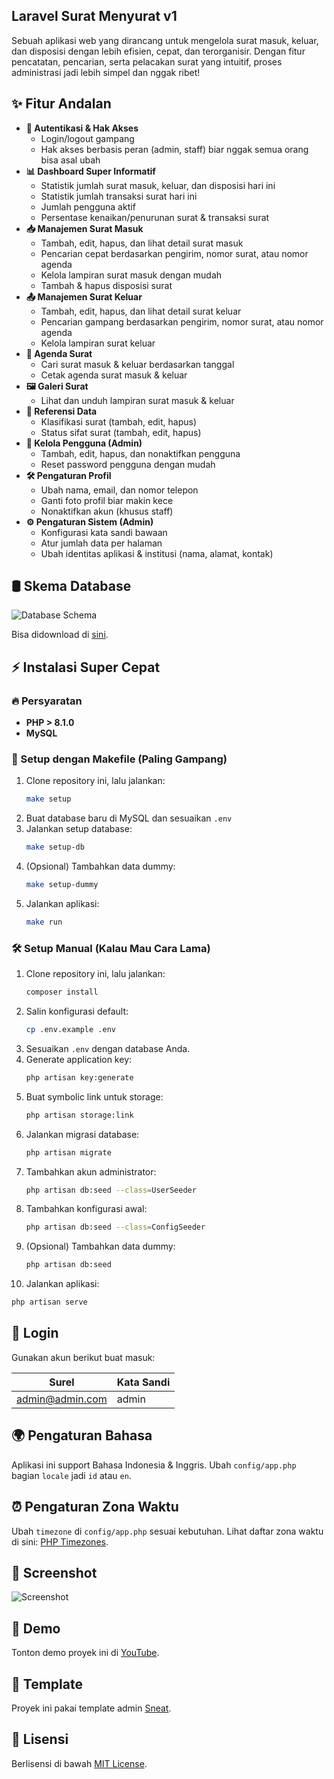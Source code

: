 ## Laravel Surat Menyurat v1 

Sebuah aplikasi web yang dirancang untuk mengelola surat masuk, keluar, dan disposisi dengan lebih efisien, cepat, dan terorganisir. Dengan fitur pencatatan, pencarian, serta pelacakan surat yang intuitif, proses administrasi jadi lebih simpel dan nggak ribet!

## ✨ Fitur Andalan

- **🔑 Autentikasi & Hak Akses**  
  - Login/logout gampang
  - Hak akses berbasis peran (admin, staff) biar nggak semua orang bisa asal ubah
- **📊 Dashboard Super Informatif**  
  - Statistik jumlah surat masuk, keluar, dan disposisi hari ini
  - Statistik jumlah transaksi surat hari ini
  - Jumlah pengguna aktif
  - Persentase kenaikan/penurunan surat & transaksi surat
- **📥 Manajemen Surat Masuk**  
  - Tambah, edit, hapus, dan lihat detail surat masuk
  - Pencarian cepat berdasarkan pengirim, nomor surat, atau nomor agenda
  - Kelola lampiran surat masuk dengan mudah
  - Tambah & hapus disposisi surat
- **📤 Manajemen Surat Keluar**  
  - Tambah, edit, hapus, dan lihat detail surat keluar
  - Pencarian gampang berdasarkan pengirim, nomor surat, atau nomor agenda
  - Kelola lampiran surat keluar
- **📅 Agenda Surat**  
  - Cari surat masuk & keluar berdasarkan tanggal
  - Cetak agenda surat masuk & keluar
- **🖼️ Galeri Surat**  
  - Lihat dan unduh lampiran surat masuk & keluar
- **📂 Referensi Data**  
  - Klasifikasi surat (tambah, edit, hapus)
  - Status sifat surat (tambah, edit, hapus)
- **👥 Kelola Pengguna (Admin)**  
  - Tambah, edit, hapus, dan nonaktifkan pengguna
  - Reset password pengguna dengan mudah
- **🛠️ Pengaturan Profil**  
  - Ubah nama, email, dan nomor telepon
  - Ganti foto profil biar makin kece
  - Nonaktifkan akun (khusus staff)
- **⚙️ Pengaturan Sistem (Admin)**  
  - Konfigurasi kata sandi bawaan
  - Atur jumlah data per halaman
  - Ubah identitas aplikasi & institusi (nama, alamat, kontak)

## 🛢️ Skema Database
![Database Schema](docs/database_schema.png)

Bisa didownload di [sini](docs/surat.sql).

## ⚡ Instalasi Super Cepat
### 🔥 Persyaratan
- **PHP > 8.1.0**
- **MySQL**

### 🚀 Setup dengan Makefile (Paling Gampang)
1. Clone repository ini, lalu jalankan:
   ```sh
   make setup
   ```
2. Buat database baru di MySQL dan sesuaikan `.env`
3. Jalankan setup database:
   ```sh
   make setup-db
   ```
4. (Opsional) Tambahkan data dummy:
   ```sh
   make setup-dummy
   ```
5. Jalankan aplikasi:
   ```sh
   make run
   ```

### 🛠️ Setup Manual (Kalau Mau Cara Lama)
1. Clone repository ini, lalu jalankan:
   ```sh
   composer install
   ```
2. Salin konfigurasi default:
   ```sh
   cp .env.example .env
   ```
3. Sesuaikan `.env` dengan database Anda.
4. Generate application key:
   ```sh
   php artisan key:generate
   ```
5. Buat symbolic link untuk storage:
   ```sh
   php artisan storage:link
   ```
6. Jalankan migrasi database:
   ```sh
   php artisan migrate
   ```
7. Tambahkan akun administrator:
   ```sh
   php artisan db:seed --class=UserSeeder
   ```
8. Tambahkan konfigurasi awal:
   ```sh
   php artisan db:seed --class=ConfigSeeder
   ```
9. (Opsional) Tambahkan data dummy:
   ```sh
   php artisan db:seed
   ```
10. Jalankan aplikasi:
   ```sh
   php artisan serve
   ```


## 🔑 Login
Gunakan akun berikut buat masuk:

| Surel            | Kata Sandi |
|------------------|------------|
| admin@admin.com | admin      |

## 🌍 Pengaturan Bahasa
Aplikasi ini support Bahasa Indonesia & Inggris. Ubah `config/app.php` bagian `locale` jadi `id` atau `en`.

## ⏰ Pengaturan Zona Waktu
Ubah `timezone` di `config/app.php` sesuai kebutuhan. Lihat daftar zona waktu di sini: [PHP Timezones](https://www.php.net/manual/en/timezones.php).

## 📸 Screenshot

![Screenshot](docs/laravel-surat-menyurat-v1.png)

## 🎥 Demo
Tonton demo proyek ini di [YouTube](https://www.youtube.com/watch?v=dyatVEGavxo).

## 🎨 Template
Proyek ini pakai template admin [Sneat](https://github.com/themeselection/sneat-html-admin-template-free).

## 📜 Lisensi
Berlisensi di bawah [MIT License](LICENSE).
